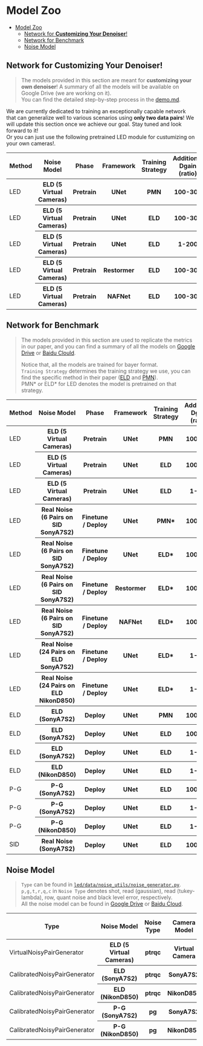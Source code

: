 # Model Zoo

- [Model Zoo](#model-zoo)
  - [Network for **Customizing Your Denoiser**!](#network-for-customizing-your-denoiser)
  - [Network for Benchmark](#network-for-benchmark)
  - [Noise Model](#noise-model)

## Network for **Customizing Your Denoiser**!

> The models provided in this section are meant for **customizing your own denoiser**! A summary of all the models will be available on Google Drive (we are working on it).<br/>
> You can find the detailed step-by-step process in the [demo.md](../docs/demo.md).

We are currently dedicated to training an exceptionally capable network that can generalize well to various scenarios using <strong>only two data pairs</strong>! We will update this section once we achieve our goal. Stay tuned and look forward to it!<br/>
Or you can just use the following pretrained LED module for custumizing on your own cameras!.

<table>
<thead>
  <tr>
    <th> Method </th>
    <th> Noise Model </th>
    <th> Phase </th>
    <th> Framework </th>
    <th> Training Strategy </th>
    <th> Additional Dgain (ratio) </th>
    <th> Camera Model </th>
    <th> Validation on </th>
    <th> :link: Download Links </th>
    <th> Config File </th>
  </tr>
</thead>
<tbody>
  <tr>
    <td>LED</td>
    <th> ELD (5 Virtual Cameras) </th>
    <th> Pretrain </th>
    <th> UNet </th>
    <th> PMN </th>
    <th> 100-300 </th>
    <th> - </th>
    <th> - </th>
    <th> [<a href="https://drive.google.com/file/d/1FSXp_vJxbo8_dbMJPiA33DZfagn1ExHA/view?usp=drive_link">Google Drive</a>] </th>
    <th> [<a href="/options/LED/pretrain/MM22_PMN_Setting.yaml">options/LED/pretrain/MM22_PMN_Setting.yaml</a>] </th>
  </tr>
  <tr>
    <td>LED</td>
    <th> ELD (5 Virtual Cameras) </th>
    <th> Pretrain </th>
    <th> UNet </th>
    <th> ELD </th>
    <th> 100-300 </th>
    <th> - </th>
    <th> - </th>
    <th> [<a href="https://drive.google.com/file/d/1kIN_eyNd4mlKhPV4PMmgzaoE3ddagjNU/view?usp=drive_link">Google Drive</a>] </th>
    <th> [<a href="/options/LED/pretrain/CVPR20_ELD_Setting.yaml">options/LED/pretrain/CVPR20_ELD_Setting.yaml</a>] </th>
  </tr>
  <tr>
    <td>LED</td>
    <th> ELD (5 Virtual Cameras) </th>
    <th> Pretrain </th>
    <th> UNet </th>
    <th> ELD </th>
    <th> 1-200 </th>
    <th> - </th>
    <th> - </th>
    <th> [<a href="https://drive.google.com/file/d/1IzOkJuHWQVXmkzFJzQ9-gkPXBlrutO2p/view?usp=drive_link">Google Drive</a>] </th>
    <th> [<a href="/options/LED/pretrain/CVPR20_ELD_Setting_Ratio1-200.yaml">options/LED/pretrain/CVPR20_ELD_Setting_Ratio1-200.yaml</a>] </th>
  </tr>
  <tr>
    <td>LED</td>
    <th> ELD (5 Virtual Cameras) </th>
    <th> Pretrain </th>
    <th> Restormer </th>
    <th> ELD </th>
    <th> 100-300 </th>
    <th> - </th>
    <th> - </th>
    <th> [<a href="https://drive.google.com/file/d/1iKNLaNRH5UejstaZbuq83yAdYxLaPa4x/view?usp=drive_link">Google Drive</a>] </th>
    <th> [<a href="/options/LED/other_arch/Restormer/LED+Restormer_Pretrain.yaml">options/LED/other_arch/Restormer/LED+Restormer_Pretrain.yaml</a>] </th>
  </tr>
  <tr>
    <td>LED</td>
    <th> ELD (5 Virtual Cameras) </th>
    <th> Pretrain </th>
    <th> NAFNet </th>
    <th> ELD </th>
    <th> 100-300 </th>
    <th> - </th>
    <th> - </th>
    <th> [<a href="https://drive.google.com/file/d/1FmqGv_YICLX4Gc-aWzvcTl8aWgeJ5cEB/view?usp=drive_link">Google Drive</a>] </th>
    <th> [<a href="/options/LED/other_arch/NAFNet/LED+NAFNet_Pretrain.yaml">options/LED/other_arch/NAFNet/LED+NAFNet_Pretrain.yaml</a>] </th>
  </tr>
</table>

## Network for Benchmark

> The models provided in this section are used to replicate the metrics in our paper, and you can find a summary of all the models on [Google Drive](https://drive.google.com/drive/folders/1UWZkeI_Aqdmy2U9vsoJyZLv33Ly__Art?usp=drive_link) or [Baidu Clould](https://pan.baidu.com/s/1fdG7zmsoyb_7j55RPHCICw?pwd=6bcz).
>
> Notice that, all the models are trained for bayer format.<br/>
> `Training Strategy` determines the training strategy we use, you can find the specific method in their paper ([ELD](https://openaccess.thecvf.com/content_CVPR_2020/papers/Wei_A_Physics-Based_Noise_Formation_Model_for_Extreme_Low-Light_Raw_Denoising_CVPR_2020_paper.pdf) and [PMN](https://arxiv.org/abs/2207.06103)).<br/>
> PMN* or ELD* for LED denotes the model is pretrained on that strategy.

<table>
<thead>
  <tr>
    <th> Method </th>
    <th> Noise Model </th>
    <th> Phase </th>
    <th> Framework </th>
    <th> Training Strategy </th>
    <th> Additional Dgain (ratio) </th>
    <th> Camera Model </th>
    <th> Validation on </th>
    <th> :link: Download Links </th>
    <th> Config File </th>
  </tr>
</thead>
<tbody>
  <tr>
    <td>LED</td>
    <th> ELD (5 Virtual Cameras) </th>
    <th> Pretrain </th>
    <th> UNet </th>
    <th> PMN </th>
    <th> 100-300 </th>
    <th> - </th>
    <th> - </th>
    <th> [<a href="https://drive.google.com/file/d/1FSXp_vJxbo8_dbMJPiA33DZfagn1ExHA/view?usp=drive_link">Google Drive</a>] </th>
    <th> [<a href="/options/LED/pretrain/MM22_PMN_Setting.yaml">options/LED/pretrain/MM22_PMN_Setting.yaml</a>] </th>
  </tr>
  <tr>
    <td>LED</td>
    <th> ELD (5 Virtual Cameras) </th>
    <th> Pretrain </th>
    <th> UNet </th>
    <th> ELD </th>
    <th> 100-300 </th>
    <th> - </th>
    <th> - </th>
    <th> [<a href="https://drive.google.com/file/d/1kIN_eyNd4mlKhPV4PMmgzaoE3ddagjNU/view?usp=drive_link">Google Drive</a>] </th>
    <th> [<a href="/options/LED/pretrain/CVPR20_ELD_Setting.yaml">options/LED/pretrain/CVPR20_ELD_Setting.yaml</a>] </th>
  </tr>
  <tr>
    <td>LED</td>
    <th> ELD (5 Virtual Cameras) </th>
    <th> Pretrain </th>
    <th> UNet </th>
    <th> ELD </th>
    <th> 1-200 </th>
    <th> - </th>
    <th> - </th>
    <th> [<a href="https://drive.google.com/file/d/1IzOkJuHWQVXmkzFJzQ9-gkPXBlrutO2p/view?usp=drive_link">Google Drive</a>] </th>
    <th> [<a href="/options/LED/pretrain/CVPR20_ELD_Setting_Ratio1-200.yaml">options/LED/pretrain/CVPR20_ELD_Setting_Ratio1-200.yaml</a>] </th>
  </tr>
  <tr>
    <td>LED</td>
    <th> Real Noise (6 Pairs on SID SonyA7S2) </th>
    <th> Finetune / Deploy </th>
    <th> UNet </th>
    <th> PMN* </th>
    <th> 100-300 </th>
    <th> SonyA7S2 </th>
    <th> SID SonyA7S2 </th>
    <th> [<a href="https://drive.google.com/file/d/1OocWgk6hENF3XwEDU3pah-3-NVGx_xJF/view?usp=drive_link">Google Drive</a>] </th>
    <th> [<a href="/options/LED/finetune/SID_SonyA7S2_MM22_PMN_Setting.yaml">options/LED/finetune/SID_SonyA7S2_MM22_PMN_Setting.yaml</a>] </th>
  </tr>
  <tr>
    <td>LED</td>
    <th> Real Noise (6 Pairs on SID SonyA7S2) </th>
    <th> Finetune / Deploy </th>
    <th> UNet </th>
    <th> ELD* </th>
    <th> 100-300 </th>
    <th> SonyA7S2 </th>
    <th> SID SonyA7S2 </th>
    <th> [<a href="https://drive.google.com/file/d/1vmeJBdXSjecnbTXLrMHOIhLgJbMFRaA1/view?usp=drive_link">Google Drive</a>] </th>
    <th> [<a href="/options/LED/finetune/SID_SonyA7S2_CVPR20_ELD_Setting.yaml">options/LED/finetune/SID_SonyA7S2_CVPR20_ELD_Setting.yaml</a>] </th>
  </tr>
  <tr>
    <td>LED</td>
    <th> Real Noise (6 Pairs on SID SonyA7S2) </th>
    <th> Finetune / Deploy </th>
    <th> Restormer </th>
    <th> ELD* </th>
    <th> 100-300 </th>
    <th> SonyA7S2 </th>
    <th> SID SonyA7S2 </th>
    <th> [<a href="https://drive.google.com/file/d/1KqY15BeXwjlwXGU5mEywBv3A2nbso7UL/view?usp=drive_link">Google Drive</a>] </th>
    <th> [<a href="/options/LED/other_arch/Restormer/LED+Restormer_Finetune.yaml">options/LED/other_arch/Restormer/LED+Restormer_Finetune.yaml</a>] </th>
  </tr>
  <tr>
    <td>LED</td>
    <th> Real Noise (6 Pairs on SID SonyA7S2) </th>
    <th> Finetune / Deploy </th>
    <th> NAFNet </th>
    <th> ELD* </th>
    <th> 100-300 </th>
    <th> SonyA7S2 </th>
    <th> SID SonyA7S2 </th>
    <th> [<a href="https://drive.google.com/file/d/11bgv3cD02ea0SU8mkL_W1UCNaH_FDbSS/view?usp=drive_link">Google Drive</a>] </th>
    <th> [<a href="/options/LED/other_arch/NAFNet/LED+NAFNet_Finetune.yaml">options/LED/other_arch/NAFNet/LED+NAFNet_Finetune.yaml</a>] </th>
  </tr>
  <tr>
    <td>LED</td>
    <th> Real Noise (24 Pairs on ELD SonyA7S2) </th>
    <th> Finetune / Deploy </th>
    <th> UNet </th>
    <th> ELD* </th>
    <th> 1-200 </th>
    <th> SonyA7S2 </th>
    <th> ELD SonyA7S2 </th>
    <th> [<a href="https://drive.google.com/file/d/1jpcMKqC59iVLmTMI8lCLQxd3wwg0dr76/view?usp=drive_link">Google Drive</a>] </th>
    <th> [<a href="/options/LED/finetune/ELD_SonyA7S2_CVPR20_ELD_Setting.yaml">options/LED/finetune/ELD_SonyA7S2_CVPR20_ELD_Setting.yaml</a>] </th>
  </tr>
  <tr>
    <td>LED</td>
    <th> Real Noise (24 Pairs on ELD NikonD850) </th>
    <th> Finetune / Deploy </th>
    <th> UNet </th>
    <th> ELD* </th>
    <th> 1-200 </th>
    <th> NikonD850 </th>
    <th> ELD NikonD850 </th>
    <th> [<a href="https://drive.google.com/file/d/1OScdkp6vXLe4sF__pMJhwnIqhnUCMcFo/view?usp=drive_link">Google Drive</a>] </th>
    <th> [<a href="/options/LED/finetune/ELD_NikonD850_CVPR20_ELD_Setting.yaml">options/LED/finetune/ELD_NikonD850_CVPR20_ELD_Setting.yaml</a>] </th>
  </tr>
  <tr>
    <td>ELD</td>
    <th> ELD (SonyA7S2) </th>
    <th> Deploy </th>
    <th> UNet </th>
    <th> PMN </th>
    <th> 100-300 </th>
    <th> SonyA7S2 </th>
    <th> SID SonyA7S2 </th>
    <th> [<a href="https://drive.google.com/file/d/1F4pNlro1egoACSgcXOLaARXx6ko35Gvi/view?usp=drive_link">Google Drive</a>] </th>
    <th> [<a href="/options/ELD/SID_SonyA7S2_MM22_PMN_Setting.yaml">options/ELD/SID_SonyA7S2_MM22_PMN_Setting.yaml</a>] </th>
  </tr>
  <tr>
    <td>ELD</td>
    <th> ELD (SonyA7S2) </th>
    <th> Deploy </th>
    <th> UNet </th>
    <th> ELD </th>
    <th> 100-300 </th>
    <th> SonyA7S2 </th>
    <th> SID SonyA7S2 </th>
    <th> [<a href="https://drive.google.com/file/d/1XecR4zXZOLxJqmDfK6WqnmPPUXi6YNkd/view?usp=drive_link">Google Drive</a>] </th>
    <th> [<a href="/options/ELD/SID_SonyA7S2_CVPR20_ELD_Setting.yaml">options/ELD/SID_SonyA7S2_CVPR20_ELD_Setting.yaml</a>] </th>
  </tr>
  <tr>
    <td>ELD</td>
    <th> ELD (SonyA7S2) </th>
    <th> Deploy </th>
    <th> UNet </th>
    <th> ELD </th>
    <th> 1-200 </th>
    <th> SonyA7S2 </th>
    <th> ELD SonyA7S2 </th>
    <th> [<a href="https://drive.google.com/file/d/1o0kr446Se2j5iemXiLjHxXy5UjLqgc6c/view?usp=drive_link">Google Drive</a>] </th>
    <th> [<a href="/options/ELD/ELD_SonyA7S2_CVPR20_ELD_Setting.yaml">options/ELD/ELD_SonyA7S2_CVPR20_ELD_Setting.yaml</a>] </th>
  </tr>
  <tr>
    <td>ELD</td>
    <th> ELD (NikonD850) </th>
    <th> Deploy </th>
    <th> UNet </th>
    <th> ELD </th>
    <th> 1-200 </th>
    <th> NikonD850 </th>
    <th> ELD NikonD850 </th>
    <th> [<a href="https://drive.google.com/file/d/1seTloGkpM2XbeeSwKSJHvq9khICnbfLv/view?usp=drive_link">Google Drive</a>] </th>
    <th> [<a href="/options/ELD/ELD_NikonD850_CVPR20_ELD_Setting.yaml">options/ELD/ELD_NikonD850_CVPR20_ELD_Setting.yaml</a>] </th>
  </tr>

  <tr>
    <td>P-G</td>
    <th> P-G (SonyA7S2) </th>
    <th> Deploy </th>
    <th> UNet </th>
    <th> ELD </th>
    <th> 100-300 </th>
    <th> SonyA7S2 </th>
    <th> SID SonyA7S2 </th>
    <th> [<a href="https://drive.google.com/file/d/1aNVsic0BRWPESUk6yU-OFcLYgCtdZkOj/view?usp=drive_link">Google Drive</a>] </th>
    <th> [<a href="/options/P-G/SID_SonyA7S2_CVPR20_ELD_Setting.yaml">options/P-G/SID_SonyA7S2_CVPR20_ELD_Setting.yaml</a>] </th>
  </tr>
  <tr>
    <td>P-G</td>
    <th> P-G (SonyA7S2) </th>
    <th> Deploy </th>
    <th> UNet </th>
    <th> ELD </th>
    <th> 1-200 </th>
    <th> SonyA7S2 </th>
    <th> ELD SonyA7S2 </th>
    <th> [<a href="https://drive.google.com/file/d/1B-92vP5RzK1xv8nLVnrIOb2IBbjHGJRU/view?usp=drive_link">Google Drive</a>] </th>
    <th> [<a href="/options/P-G/ELD_SonyA7S2_CVPR20_ELD_Setting.yaml">options/P-G/ELD_SonyA7S2_CVPR20_ELD_Setting.yaml</a>] </th>
  </tr>
  <tr>
    <td>P-G</td>
    <th> P-G (NikonD850) </th>
    <th> Deploy </th>
    <th> UNet </th>
    <th> ELD </th>
    <th> 1-200 </th>
    <th> NikonD850 </th>
    <th> ELD NikonD850 </th>
    <th> [<a href="https://drive.google.com/file/d/1m7l2EsaoZQoM-9ot2kFiTEQdDs5vYwi-/view?usp=drive_link">Google Drive</a>] </th>
    <th> [<a href="/options/P-G/ELD_NikonD850_CVPR20_ELD_Setting.yaml">options/P-G/ELD_NikonD850_CVPR20_ELD_Setting.yaml</a>] </th>
  </tr>
  <tr>
    <td>SID</td>
    <th> Real Noise (SonyA7S2) </th>
    <th> Deploy </th>
    <th> UNet </th>
    <th> ELD </th>
    <th> 100-300 </th>
    <th> SonyA7S2 </th>
    <th> SID SonyA7S2 </th>
    <th> [<a href="https://drive.google.com/file/d/1Rz5oShriEBFYQLiIXL8uKVhkWFsZuY9P/view?usp=drive_link">Google Drive</a>] </th>
    <th> [<a href="/options/SID/SID_SonyA7S2_CVPR_ELD_Setting.yaml">options/SID/SID_SonyA7S2_CVPR_ELD_Setting.yaml</a>] </th>
  </tr>
</tbody>
</table>


## Noise Model

> `Type` can be found in [`led/data/noise_utils/noise_generator.py`](../led/data/noise_utils/noise_generator.py).<br/>
> `p,g,t,r,q,c` in `Noise Type` denotes shot, read (gaussian), read (tukey-lambda), row, quant noise and black level error, respectively.<br/>
> All the noise model can be found in [Google Drive](https://drive.google.com/drive/folders/1newxmKSByfp2UyS1Hyvrtrs8UzP7WMiH?usp=drive_link) or [Baidu Cloud](https://pan.baidu.com/s/178PrumpQM-gb2Nfte3t4oA?pwd=t2a8).

<table>
<thead>
  <tr>
    <th> Type </th>
    <th> Noise Model </th>
    <th> Noise Type </th>
    <th> Camera Model </th>
    <th> :link: Download Links </th>
  </tr>
</thead>
<tbody>
  <tr>
    <td> VirtualNoisyPairGenerator </td>
    <th> ELD (5 Virtual Cameras) </th>
    <th> ptrqc </th>
    <th> Virtual Camera </th>
    <th> [<a href="https://drive.google.com/file/d/1XgL8ofYcD0LWGI0VpaG6LjtddmSoUL2j/view?usp=drive_link">Google Drive</a>] </th>
  </tr>
  <tr>
    <td> CalibratedNoisyPairGenerator </td>
    <th> ELD (SonyA7S2) </th>
    <th> ptrqc </th>
    <th> SonyA7S2 </th>
    <th> [<a href="https://drive.google.com/file/d/1XjzOKoqZ36CMc_cesuTQX8zQrOUHJHKS/view?usp=drive_link">Google Drive</a>] </th>
  </tr>
  <tr>
    <td> CalibratedNoisyPairGenerator </td>
    <th> ELD (NikonD850) </th>
    <th> ptrqc </th>
    <th> NikonD850 </th>
    <th> [<a href="https://drive.google.com/file/d/1XdDsm7jgZcSzqScrCCCnFlRiotERq1Jn/view?usp=drive_link">Google Drive</a>] </th>
  </tr>
  <tr>
    <td> CalibratedNoisyPairGenerator </td>
    <th> P-G (SonyA7S2) </th>
    <th> pg </th>
    <th> SonyA7S2 </th>
    <th> [<a href="https://drive.google.com/file/d/1HRvepo_AgB2fH7QMt11Kv89-wAuY9zh3/view?usp=drive_link">Google Drive</a>] </th>
  </tr>
  <tr>
    <td> CalibratedNoisyPairGenerator </td>
    <th> P-G (NikonD850) </th>
    <th> pg </th>
    <th> NikonD850 </th>
    <th> [<a href="https://drive.google.com/file/d/185hWUXjsmPSNr8LIQTTTZWdMKsTsLTzt/view?usp=drive_link">Google Drive</a>] </th>
  </tr>
</tbody>
</table>
